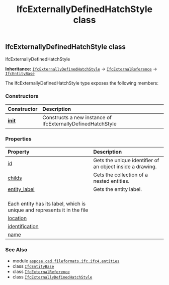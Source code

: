 ﻿---
title: IfcExternallyDefinedHatchStyle class
second_title: Aspose.CAD for Python via .NET API References
description: 
type: docs
weight: 2480
url: /python-net/aspose.cad.fileformats.ifc.ifc4.entities/ifcexternallydefinedhatchstyle/
is_root: false
---

## IfcExternallyDefinedHatchStyle class

IfcExternallyDefinedHatchStyle



**Inheritance:** [`IfcExternallyDefinedHatchStyle`](/cad/python-net/aspose.cad.fileformats.ifc.ifc4.entities/ifcexternallydefinedhatchstyle) → 
[`IfcExternalReference`](/cad/python-net/aspose.cad.fileformats.ifc.ifc4.entities/ifcexternalreference) → 
[`IfcEntityBase`](/cad/python-net/aspose.cad.fileformats.ifc/ifcentitybase)



The IfcExternallyDefinedHatchStyle type exposes the following members:

### Constructors
| Constructor | Description |
| :- | :- |
| [__init__](/cad/python-net/aspose.cad.fileformats.ifc.ifc4.entities/ifcexternallydefinedhatchstyle/__init__/#) | Constructs a new instance of IfcExternallyDefinedHatchStyle |


### Properties
| Property | Description |
| :- | :- |
| [id](/cad/python-net/aspose.cad.fileformats.ifc.ifc4.entities/ifcexternallydefinedhatchstyle/id) | Gets the unique identifier of an object inside a drawing. |
| [childs](/cad/python-net/aspose.cad.fileformats.ifc.ifc4.entities/ifcexternallydefinedhatchstyle/childs) | Gets the collection of a nested entities. |
| [entity_label](/cad/python-net/aspose.cad.fileformats.ifc.ifc4.entities/ifcexternallydefinedhatchstyle/entity_label) | Gets the entity label.<br/>Each entity has its label, which is unique and represents it in the file |
| [location](/cad/python-net/aspose.cad.fileformats.ifc.ifc4.entities/ifcexternallydefinedhatchstyle/location) |  |
| [identification](/cad/python-net/aspose.cad.fileformats.ifc.ifc4.entities/ifcexternallydefinedhatchstyle/identification) |  |
| [name](/cad/python-net/aspose.cad.fileformats.ifc.ifc4.entities/ifcexternallydefinedhatchstyle/name) |  |



### See Also
* module [`aspose.cad.fileformats.ifc.ifc4.entities`](..)
* class [`IfcEntityBase`](/cad/python-net/aspose.cad.fileformats.ifc/ifcentitybase)
* class [`IfcExternalReference`](/cad/python-net/aspose.cad.fileformats.ifc.ifc4.entities/ifcexternalreference)
* class [`IfcExternallyDefinedHatchStyle`](/cad/python-net/aspose.cad.fileformats.ifc.ifc4.entities/ifcexternallydefinedhatchstyle)
